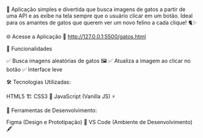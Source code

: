 
🚀 Aplicação simples e divertida que busca imagens de gatos a partir de uma API e as exibe na tela sempre que o usuário clicar em um botão. Ideal para os amantes de gatos que querem ver um novo felino a cada clique! 🐈✨

🌐 Acesse a Aplicação
🔗 http://127.0.0.1:5500/gatos.html

🎯 Funcionalidades

✅ Busca imagens aleatórias de gatos 🖼
✅ Atualiza a imagem ao clicar no botão 
✅ Interface leve 

🛠️ Tecnologias Utilizadas:

HTML5 🏗️
CSS3 🎨
JavaScript (Vanilla JS) ⚡

📌 Ferramentas de Desenvolvimento:

Figma (Design e Prototipação) 🎨
VS Code (Ambiente de Desenvolvimento) 🖋️
